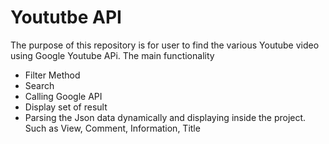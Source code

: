 # Yoututbe API   

The purpose of this repository is for user to find the various Youtube video using Google Youtube APi. The main functionality 

- Filter Method
- Search 
- Calling Google API
- Display set of result
- Parsing the Json data dynamically and displaying inside the project. Such as View, Comment, Information, Title

